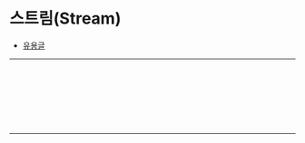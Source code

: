 # 스트림(Stream)
> 
* [유용글](https://futurecreator.github.io/2018/08/26/java-8-streams/)

<hr>
<br>

##
####

<br>

###

<br>
<hr>
<br>

